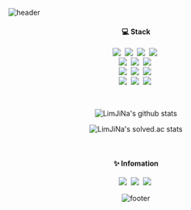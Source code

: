 ![header](https://capsule-render.vercel.app/api?type=waving&color=gradient&height=300&section=header&text=JiNaLim&fontSize=90)

<h4 align="center">💻 Stack</h4>
<p align="center">
  <img src="https://img.shields.io/badge/HTML5-E34F26?style=flat-square&logo=HTML5&logoColor=white"/>&nbsp;
  <img src="https://img.shields.io/badge/CSS3-1572B6?style=flat-square&logo=CSS3&logoColor=white"/>&nbsp;
  <img src="https://img.shields.io/badge/JavaScript-F7DF1E?style=flat-square&logo=JavaScript&logoColor=white"/>&nbsp;
  <img src="https://img.shields.io/badge/jQuery-1572B6?style=flat-square&logo=jQuery&logoColor=white"/>&nbsp;
  <br>
  <img src="https://img.shields.io/badge/Spring-6DB33F?style=flat-square&logo=Spring&logoColor=white"/>&nbsp;
  <img src="https://img.shields.io/badge/Spring%20Boot-6DB33F?style=flat-square&logo=Spring%20Boot&logoColor=white"/>&nbsp;
  <img src="https://img.shields.io/badge/Java-F80000?style=flat-square&logo=Java&logoColor=white"/>&nbsp;
  <br>
  <img src="https://img.shields.io/badge/Oracle-F80000?style=flat-square&logo=Oracle&logoColor=white"/>&nbsp;
  <img src="https://img.shields.io/badge/MySQL-4479A1?style=flat-square&logo=MySQL&logoColor=white"/>&nbsp;
  <img src="https://img.shields.io/badge/Microsoft_SQL_Server-CC2927?style=flat-square&logo=microsoft-sql-server&logoColor=white"/>&nbsp;
  <br>
  <img src="https://img.shields.io/badge/Linux-FCC624?style=flat-square&logo=linux&logoColor=white"/>&nbsp;
  <img src="https://img.shields.io/badge/Subversion-809CC9?style=flat-square&logo=Subversion&logoColor=white"/>&nbsp;
  <img src="https://img.shields.io/badge/Github-000000?style=flat-square&logo=Github&logoColor=white"/>&nbsp;
</p>

<br/>

<div align=center>

![LimJiNa's github stats](https://github-readme-stats.vercel.app/api?username=LimJiNa&show_icons=true)

![LimJiNa's solved.ac stats](https://github-readme-solvedac.hyp3rflow.vercel.app/api/?handle=jn4624)

<br/>

<h4 align="center">✨ Infomation</h4>
<p align="center">
  <a href="https://github.com/LimJiNa"><img src="https://img.shields.io/badge/GitHub-000000?style=flat-square&logo=GitHub&logoColor=white"/></a>&nbsp;
  <a href="https://jinalim-dev.tistory.com/"><img src="https://img.shields.io/badge/Tistory-0DBD8B?style=flat-square&logo=Telegraph&logoColor=white"/></a>&nbsp;
  <a href="jn4624@gmail.com"><img src="https://img.shields.io/badge/Gmail-F80000?style=flat-square&logo=Gmail&logoColor=white"/></a>&nbsp;
</p>
  
![footer](https://capsule-render.vercel.app/api?type=waving&color=gradient&section=footer)

<!--### Hi there 👋


**LimJiNa/LimJiNa** is a ✨ _special_ ✨ repository because its `README.md` (this file) appears on your GitHub profile.

Here are some ideas to get you started:

- 🔭 I’m currently working on ...
- 🌱 I’m currently learning ...
- 👯 I’m looking to collaborate on ...
- 🤔 I’m looking for help with ...
- 💬 Ask me about ...
- 📫 How to reach me: ...
- 😄 Pronouns: ...
- ⚡ Fun fact: ...
-->
